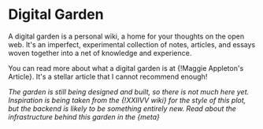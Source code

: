# Digital Garden

A digital garden is a personal wiki, a home for your thoughts on the open web. It's an imperfect, experimental collection of notes, articles, and essays woven together into a net of knowledge and experience.

You can read more about what a digital garden is at {!Maggie Appleton's Article}. It's a stellar article that I cannot recommend enough!

[Maggie Appleton's Article]: https://maggieappleton.com/garden-history

*The garden is still being designed and built, so there is not much here yet. Inspiration is being taken from the {!XXIIVV wiki} for the style of this plot, but the backend is likely to be something entirely new. Read about the infrastructure behind this garden in the {meta}*

[XXIIVV wiki]: https://wiki.xxiivv.com/site/home.html
